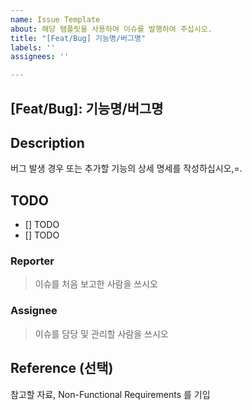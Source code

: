 ```yaml
---
name: Issue Template
about: 해당 탬플릿을 사용하여 이슈를 발행하여 주십시오.
title: "[Feat/Bug] 기능명/버그명"
labels: ''
assignees: ''

---
```


## [Feat/Bug]: 기능명/버그명

## Description
버그 발생 경우 또는 추가할 기능의 상세 명세를 작성하십시오,=.

## TODO
- [] TODO
- [] TODO

### Reporter
> 이슈를 처음 보고한 사람을 쓰시오
### Assignee
> 이슈를 담당 및 관리할 사람을 쓰시오
 
## Reference (선택)
참고할 자료, Non-Functional Requirements 를 기입
